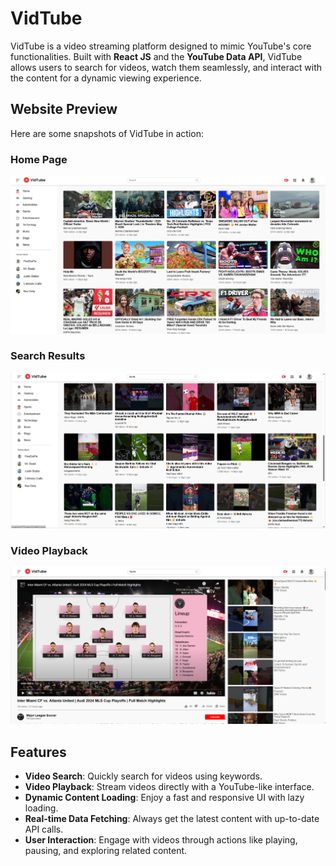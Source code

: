 # VidTube

VidTube is a video streaming platform designed to mimic YouTube's core functionalities. Built with **React JS** and the **YouTube Data API**, VidTube allows users to search for videos, watch them seamlessly, and interact with the content for a dynamic viewing experience.

## Website Preview

Here are some snapshots of VidTube in action:

### Home Page

<img width="929" alt="pic login" src="https://github.com/ishaan-2201/VidTube/blob/main/VidTube-Home-Image.png?raw=true">

### Search Results

<img width="929" alt="pic login" src="https://github.com/ishaan-2201/VidTube/blob/main/VidTube-Search-Results.png?raw=true">

### Video Playback

<img width="929" alt="pic login" src="https://github.com/ishaan-2201/VidTube/blob/main/VidTube-Video-Playback.png?raw=true">

## Features

- **Video Search**: Quickly search for videos using keywords.
- **Video Playback**: Stream videos directly with a YouTube-like interface.
- **Dynamic Content Loading**: Enjoy a fast and responsive UI with lazy loading.
- **Real-time Data Fetching**: Always get the latest content with up-to-date API calls.
- **User Interaction**: Engage with videos through actions like playing, pausing, and exploring related content.
